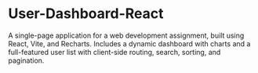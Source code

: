 # User-Dashboard-React
A single-page application for a web development assignment, built using React, Vite, and Recharts. Includes a dynamic dashboard with charts and a full-featured user list with client-side routing, search, sorting, and pagination.
